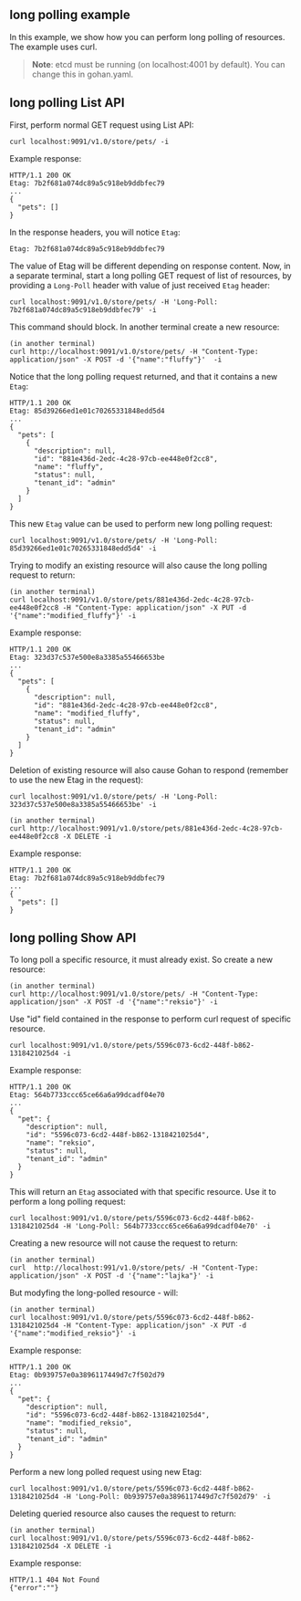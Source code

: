 long polling example
---------------------

In this example, we show how you can perform long polling of resources. The example uses curl.

> **Note**: etcd must be running (on localhost:4001 by default). You can change this in gohan.yaml.

long polling List API
----------------------

First, perform normal GET request using List API:

```
curl localhost:9091/v1.0/store/pets/ -i
```

Example response:

```
HTTP/1.1 200 OK
Etag: 7b2f681a074dc89a5c918eb9ddbfec79
...
{
  "pets": []
}
```

In the response headers, you will notice ``Etag``:

```
Etag: 7b2f681a074dc89a5c918eb9ddbfec79
```

The value of Etag will be different depending on response content.
Now, in a separate terminal, start a long polling GET request of list of resources, by providing a ``Long-Poll`` header with value of just received ``Etag`` header:

```
curl localhost:9091/v1.0/store/pets/ -H 'Long-Poll: 7b2f681a074dc89a5c918eb9ddbfec79' -i
```

This command should block. In another terminal create a new resource:

```
(in another terminal)
curl http://localhost:9091/v1.0/store/pets/ -H "Content-Type: application/json" -X POST -d '{"name":"fluffy"}'  -i
```

Notice that the long polling request returned, and that it contains a new ``Etag``:

```
HTTP/1.1 200 OK
Etag: 85d39266ed1e01c70265331848edd5d4
...
{
  "pets": [
    {
      "description": null,
      "id": "881e436d-2edc-4c28-97cb-ee448e0f2cc8",
      "name": "fluffy",
      "status": null,
      "tenant_id": "admin"
    }
  ]
}
```

This new ``Etag`` value can be used to perform new long polling request:

```
curl localhost:9091/v1.0/store/pets/ -H 'Long-Poll: 85d39266ed1e01c70265331848edd5d4' -i
```

Trying to modify an existing resource will also cause the long polling request to return:

```
(in another terminal)
curl localhost:9091/v1.0/store/pets/881e436d-2edc-4c28-97cb-ee448e0f2cc8 -H "Content-Type: application/json" -X PUT -d '{"name":"modified_fluffy"}' -i
```

Example response:

```
HTTP/1.1 200 OK
Etag: 323d37c537e500e8a3385a55466653be
...
{
  "pets": [
    {
      "description": null,
      "id": "881e436d-2edc-4c28-97cb-ee448e0f2cc8",
      "name": "modified_fluffy",
      "status": null,
      "tenant_id": "admin"
    }
  ]
}
```

Deletion of existing resource will also cause Gohan to respond (remember to use the new Etag in the request):

```
curl localhost:9091/v1.0/store/pets/ -H 'Long-Poll: 323d37c537e500e8a3385a55466653be' -i
```

```
(in another terminal)
curl http://localhost:9091/v1.0/store/pets/881e436d-2edc-4c28-97cb-ee448e0f2cc8 -X DELETE -i
```

Example response:

```
HTTP/1.1 200 OK
Etag: 7b2f681a074dc89a5c918eb9ddbfec79
...
{
  "pets": []
}
```

long polling Show API
----------------------

To long poll a specific resource, it must already exist. So create a new resource:

```
(in another terminal)
curl http://localhost:9091/v1.0/store/pets/ -H "Content-Type: application/json" -X POST -d '{"name":"reksio"}' -i
```

Use "id" field contained in the response to perform curl request of specific resource.

```
curl localhost:9091/v1.0/store/pets/5596c073-6cd2-448f-b862-1318421025d4 -i
```

Example response: 

```
HTTP/1.1 200 OK
Etag: 564b7733ccc65ce66a6a99dcadf04e70
...
{
  "pet": {
    "description": null,
    "id": "5596c073-6cd2-448f-b862-1318421025d4",
    "name": "reksio",
    "status": null,
    "tenant_id": "admin"
  }
}
```

This will return an ``Etag`` associated with that specific resource. Use it to perform a long polling request:

```
curl localhost:9091/v1.0/store/pets/5596c073-6cd2-448f-b862-1318421025d4 -H 'Long-Poll: 564b7733ccc65ce66a6a99dcadf04e70' -i
```

Creating a new resource will not cause the request to return:

```
(in another terminal)
curl  http://localhost:991/v1.0/store/pets/ -H "Content-Type: application/json" -X POST -d '{"name":"lajka"}' -i
````

But modyfing the long-polled resource - will:

```
(in another terminal)
curl localhost:9091/v1.0/store/pets/5596c073-6cd2-448f-b862-1318421025d4 -H "Content-Type: application/json" -X PUT -d '{"name":"modified_reksio"}' -i
```

Example response:

```
HTTP/1.1 200 OK
Etag: 0b939757e0a3896117449d7c7f502d79
...
{
  "pet": {
    "description": null,
    "id": "5596c073-6cd2-448f-b862-1318421025d4",
    "name": "modified_reksio",
    "status": null,
    "tenant_id": "admin"
  }
}
```

Perform a new long polled request using new Etag:

```
curl localhost:9091/v1.0/store/pets/5596c073-6cd2-448f-b862-1318421025d4 -H 'Long-Poll: 0b939757e0a3896117449d7c7f502d79' -i
```

Deleting queried resource also causes the request to return:

```
(in another terminal)
curl localhost:9091/v1.0/store/pets/5596c073-6cd2-448f-b862-1318421025d4 -X DELETE -i
```

Example response:

```
HTTP/1.1 404 Not Found
{"error":""}
```